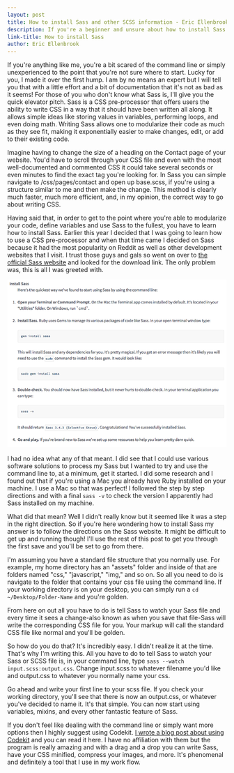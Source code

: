 ```yaml
---
layout: post
title: How to install Sass and other SCSS information - Eric Ellenbrook
description: If you're a beginner and unsure about how to install Sass then this is for you.
link-title: How to install Sass
author: Eric Ellenbrook
---
```

If you're anything like me, you're a bit scared of the command line or simply unexperienced to the point that you're not sure where to start. Lucky for you, I made it over the first hump. I am by no means an expert but I will tell you that with a little effort and a bit of documentation that it's not as bad as it seems! For those of you who don't know what Sass is, I'll give you the quick elevator pitch. Sass is a CSS pre-processor that offers users the ability to write CSS in a way that it should have been written all along. It allows simple ideas like storing values in variables, performing loops, and even doing math. Writing Sass allows one to modularize their code as much as they see fit, making it exponentially easier to make changes, edit, or add to their existing code.

<!--more-->

Imagine having to change the size of a heading on the Contact page of your website. You'd have to scroll through your CSS file and even with the most well-documented and commented CSS it could take several seconds or even minutes to find the exact tag you're looking for. In Sass you can simple navigate to /css/pages/contact and open up base.scss, if you're using a structure similar to me and then make the change. This method is clearly much faster, much more efficient, and, in my opinion, the correct way to go about writing CSS. 

Having said that, in order to get to the point where you're able to modularize your code, define variables and use Sass to the fullest, you have to learn how to install Sass. Earlier this year I decided that I was going to learn how to use a CSS pre-processor and when that time came I decided on Sass because it had the most popularity on Reddit as well as other development websites that I visit. I trust those guys and gals so went on over to [the official Sass website](http://sass-lang.com) and looked for the download link. The only problem was, this is all I was greeted with.

![How to install Sass](/assets/img/blog-posts/sass-website.png)

I had no idea what any of that meant. I did see that I could use various software solutions to process my Sass but I wanted to try and use the command line to, at a minimum, get it started. I did some research and I found out that if you're using a Mac you already have Ruby installed on your machine. I use a Mac so that was perfect! I followed the step by step directions and with a final ```sass -v``` to check the version I apparently had Sass installed on my machine. 

What did that mean? Well I didn't really know but it seemed like it was a step in the right direction. So if you're here wondering how to install Sass my answer is to follow the directions on the Sass website. It might be difficult to get up and running though! I'll use the rest of this post to get you through the first save and you'll be set to go from there. 

I'm assuming you have a standard file structure that you normally use. For example, my home directory has an "assets" folder and inside of that are folders named "css," "javascript," "img," and so on. So all you need to do is navigate to the folder that contains your css file using the command line. If your working directory is on your desktop, you can simply run a ```cd ~/Desktop/Folder-Name``` and you're golden.

From here on out all you have to do is tell Sass to watch your Sass file and every time it sees a change-also known as when you save that file-Sass will write the corresponding CSS file for you. Your markup will call the standard CSS file like normal and you'll be golden. 

So how do you do that? 
It's incredibly easy. I didn't realize it at the time. That's why I'm writing this. All you have to do to tell Sass to watch your Sass or SCSS file is, in your command line, type ```sass --watch input.scss:output.css```. Change input.scss to whatever filename you'd like and output.css to whatever you normally name your css.

Go ahead and write your first line to your scss file. If you check your working directory, you'll see that there is now an output.css, or whatever you've decided to name it. It's that simple. You can now start using variables, mixins, and every other fantastic feature of Sass. 

If you don't feel like dealing with the command line or simply want more options then I highly suggest using Codekit. [I wrote a blog post about using Codekit](http://ellenbrook.github.io/2014/09/01/code-kit-you-need-it-trust-me.html) and you can read it here. I have no affiliation with them but the program is really amazing and with a drag and a drop you can write Sass, have your CSS minified, compress your images, and more. It's phenomenal and definitely a tool that I use in my work flow.